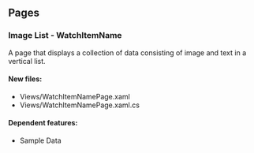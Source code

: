 ﻿## Pages

<!--{[{-->
### Image List - WatchItemName
A page that displays a collection of data consisting of image and text in a vertical list.
#### New files:
* Views/WatchItemNamePage.xaml
* Views/WatchItemNamePage.xaml.cs
#### Dependent features:
* Sample Data
<!--}]}-->